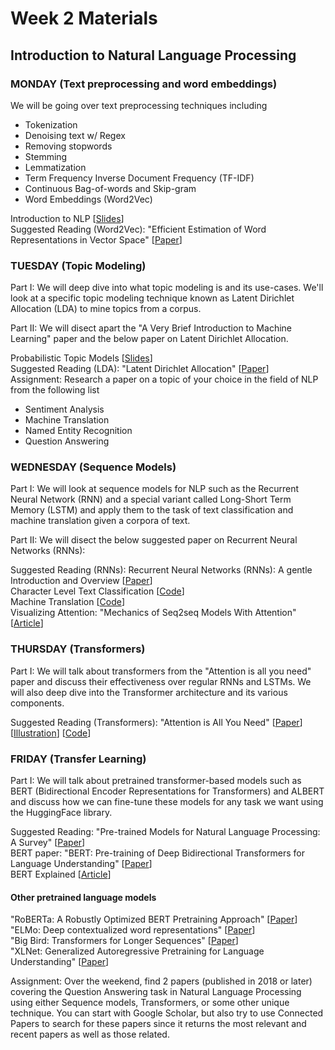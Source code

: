# Week 2 Materials
## Introduction to Natural Language Processing
### MONDAY (Text preprocessing and word embeddings)
We will be going over text preprocessing techniques including 
- Tokenization
- Denoising text w/ Regex
- Removing stopwords
- Stemming
- Lemmatization
- Term Frequency Inverse Document Frequency (TF-IDF)
- Continuous Bag-of-words and Skip-gram
- Word Embeddings (Word2Vec)

Introduction to NLP [[Slides](https://dijkstra.eecs.umich.edu/eecs498/lectures/l2.pdf)] <br>
Suggested Reading (Word2Vec): "Efficient Estimation of Word Representations in Vector Space" [[Paper](https://arxiv.org/pdf/1301.3781.pdf)]


### TUESDAY (Topic Modeling)
Part I: We will deep dive into what topic modeling is and its use-cases. We'll look at a specific topic modeling technique known as Latent Dirichlet Allocation (LDA) to mine topics from a corpus.

Part II: We will disect apart the "A Very Brief Introduction to Machine Learning" paper and the below paper on Latent Dirichlet Allocation.

Probabilistic Topic Models [[Slides](http://www.cs.columbia.edu/~blei/talks/Blei_ICML_2012.pdf)] <br>
Suggested Reading (LDA): "Latent Dirichlet Allocation" [[Paper](https://www.jmlr.org/papers/volume3/blei03a/blei03a.pdf)] <br>
Assignment: Research a paper on a topic of your choice in the field of NLP from the following list
- Sentiment Analysis
- Machine Translation
- Named Entity Recognition
- Question Answering


### WEDNESDAY (Sequence Models)
Part I: We will look at sequence models for NLP such as the Recurrent Neural Network (RNN) and a special variant called Long-Short Term Memory (LSTM) and apply them
to the task of text classification and machine translation given a corpora of text.

Part II: We will disect the below suggested paper on Recurrent Neural Networks (RNNs):

Suggested Reading (RNNs): Recurrent Neural Networks (RNNs): A gentle Introduction and Overview [[Paper](https://arxiv.org/pdf/1912.05911.pdf)] <br>
Character Level Text Classification [[Code](https://pytorch.org/tutorials/intermediate/char_rnn_classification_tutorial.html)] <br>
Machine Translation [[Code](https://pytorch.org/tutorials/intermediate/seq2seq_translation_tutorial.html)] <br>
Visualizing Attention: "Mechanics of Seq2seq Models With Attention" [[Article](https://jalammar.github.io/visualizing-neural-machine-translation-mechanics-of-seq2seq-models-with-attention/)]

### THURSDAY (Transformers)

Part I: We will talk about transformers from the "Attention is all you need" paper and discuss their effectiveness over regular RNNs and LSTMs. We will also deep dive into the Transformer architecture and its various components.

Suggested Reading (Transformers): "Attention is All You Need" [[Paper](https://arxiv.org/pdf/1706.03762.pdf)] [[Illustration](https://jalammar.github.io/illustrated-transformer/)] [[Code](https://pytorch.org/tutorials/beginner/transformer_tutorial.html)] <br>

### FRIDAY (Transfer Learning)

Part I: We will talk about pretrained transformer-based models such as BERT (Bidirectional Encoder Representations for Transformers) and ALBERT and discuss how we can fine-tune these models for any task we want using the HuggingFace library.

Suggested Reading: "Pre-trained Models for Natural Language Processing: A Survey" [[Paper](https://arxiv.org/pdf/2003.08271.pdf)] <br>
BERT paper: "BERT: Pre-training of Deep Bidirectional Transformers for Language Understanding" [[Paper](https://arxiv.org/pdf/1810.04805.pdf)] <br>
BERT Explained [[Article](https://towardsdatascience.com/bert-explained-state-of-the-art-language-model-for-nlp-f8b21a9b6270)] <br>

#### Other pretrained language models
"RoBERTa: A Robustly Optimized BERT Pretraining Approach" [[Paper](https://arxiv.org/pdf/1907.11692.pdf)] <br>
"ELMo: Deep contextualized word representations" [[Paper](https://arxiv.org/pdf/1802.05365.pdf)] <br>
"Big Bird: Transformers for Longer Sequences" [[Paper](https://arxiv.org/pdf/2007.14062.pdf)] <br>
"XLNet: Generalized Autoregressive Pretraining for Language Understanding" [[Paper](https://arxiv.org/pdf/1906.08237.pdf)]


Assignment: Over the weekend, find 2 papers (published in 2018 or later) covering the Question Answering task in Natural Language Processing using either Sequence models, Transformers, or some other unique technique. You can start with Google Scholar, but also try to use Connected Papers to search for these papers since it returns the most relevant and recent papers as well as those related.
